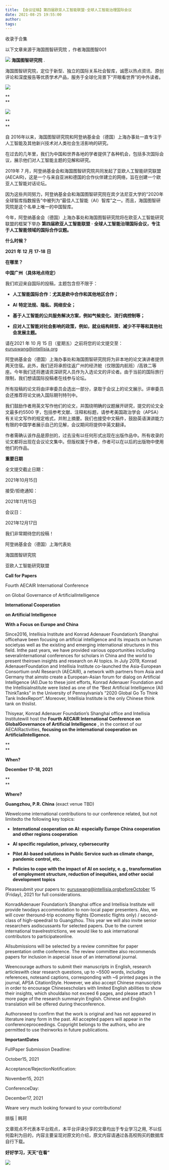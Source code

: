```yaml
---
title: 【会议征稿】第四届欧亚人工智能联盟·全球人工智能治理国际会议
date: 2021-08-25 19:55:00
author: 
tags: 
---
```



收录于合集

以下文章来源于海国图智研究院 ，作者海国图智001

![](/images/610/2.png) **海国图智研究院** .

海国图智研究院，定位于新型、独立的国际关系社会智库，诚愿以热点资讯、原创评论和深度报告等优质学术产品，服务于全球化背景下“开眼看世界”的中外读者。

**![](/images/610/3.gif)**

**  
**

**![](/images/610/4.png)**

**  
**

自 2016年以来，海国图智研究院和阿登纳基金会（德国）上海办事处一直专注于人工智能及其他新兴技术对人类社会生活影响的研究。

在过去的几年里，我们为中国和世界各地的学者提供了各种机会，包括多次国际会议，展示他们对人工智能主题的见解和研究。

2019年 7
月，阿登纳基金会和海国图智研究院共同发起了亚欧人工智能研究联盟(AECAIR)，这是一个与来自亚洲和德国的合作伙伴建立的网络，旨在创建一个欧亚人工智能对话论坛。

因为这些共同努力，阿登纳基金会和海国图智研究院在宾夕法尼亚大学的“2020年全球智库指数报告”中被列为“最佳人工智能（AI）智库”之一。而且，海国图智研究院是这个名单上唯一的中国智库。

今年，阿登纳基金会（德国）上海办事处和海国图智研究院将在欧亚人工智能研究联盟的框架下举办 **第四届欧亚人工智能联盟** **·**
**全球人工智能治理国际会议，专注于人工智能领域的国际合作议题。**

**什么时候？**

**2021** **年** **12** **月** **17-18** **日**

**在哪里？**

**中国广州（具体地点待定）**

我们欢迎来自国际的投稿，主题包含但不限于：

  * **人工智能国际合作：尤其是欧中合作和其他地区合作；**

  *  **AI** **特定法规、隐私、网络安全；**

  *  **基于人工智能的公共服务解决方案，例如气候变化、流行病控制等；**

  *  **应对人工智能对社会影响的政策，例如，就业结构转型、减少不平等和其他社会发展主题。**

请在2021 年 10 月 15 日（星期五）之前将您的论文提交至：euruswang@intellisia.org

阿登纳基金会（德国）上海办事处和海国图智研究院将为非本地的论文演讲者提供两天住宿。此外，我们还将承担往返广州的经济舱（仅限国内航班）/高铁二等座。今年我们还将邀请资深研究人员作为入选论文的评论者。由于当前的国际旅行限制，我们想请国际投稿者在线参与论坛。

所有投稿的论文将由评审委员会选出一部分，录取于会议上的论文展示。评审委员会还推荐将论文纳入国际期刊特刊中。

我们鼓励作者用英文写作他们的论文，并围绕明确的议题展开研究，提交的论文全文最多约5500
字，包括参考文献、注释和标题，请参考美国政治学会（APSA）有关论文写作的规定格式，并附上摘要。我们也接受中文稿件，鼓励英语演讲能力有限的中国学者展示自己的见解，会议期间将提供中英文翻译。

作者需确认该作品是原创的，过去没有以任何形式出现在出版作品中。所有收录的论文都将出现在会议论文集中。但版权属于作者，作者可以在以后的出版物中使用他们的作品。

**重要日期**

全文提交截止日期：

2021年10月15日

接受/拒绝通知：

2021年11月15日

会议日：

2021年12月17日

我们非常期待您的投稿！

阿登纳基金会（德国）上海代表处

海国图智研究院

亚欧人工智能研究联盟

**Call for Papers**

Fourth AECAIR International Conference

on Global Governance of ArtificialIntelligence

**International Cooperation**

 **on Artificial Intelligence**

 **With a Focus on Europe and China**

  

Since2016, Intellisia Institute and Konrad Adenauer Foundation’s Shanghai
officehave been focusing on artificial intelligence and its impacts on human
societyas well as the existing and emerging international structures in this
field. Inthe past years, we have provided various opportunities including
severalinternational conferences for scholars in China and the world to
present theirown insights and research on AI topics. In July 2019, Konrad
AdenauerFoundation and Intellisia Institute co-launched the Asia-European
Consortium onAI Research (AECAIR), a network with partners from Asia and
Germany that aimsto create a European-Asian forum for dialog on Artificial
Intelligence (AI).Due to these joint efforts, Konrad Adenauer Foundation and
the IntellisiaInstitute were listed as one of the “Best Artificial
Intelligence (AI) ThinkTanks” in the University of Pennsylvania’s “2020 Global
Go To Think Tank IndexReport”. Moreover, Intellisia Institute is the only
Chinese think tank on thislist.

Thisyear, Konrad Adenauer Foundation’s Shanghai office and Intellisia
Institutewill host the **Fourth AECAIR International Conference on
GlobalGovernance of Artificial Intelligence** , in the context of our
AECAIRactivities, **focusing on the international cooperation on
ArtificialIntelligence.**

 **  
**

 **When?**

 **December 17-18, 2021**

 **  
**

 **Where?**

 **Guangzhou, P.R. China** (exact venue TBD)

  

Wewelcome international contributions to our conference related, but not
limitedto the following key topics:

  

  *  **International cooperation on AI: especially Europe China cooperation and other regions cooperation**

  *  **AI specific regulation, privacy, cybersecurity**

  *  **Pilot AI-based solutions in Public Service such as climate change, pandemic control, etc.**

  *  **Policies to cope with the impact of AI on society, e. g., transformation of employment structure, reduction of inequities, and other social development topics**

  

Pleasesubmit your papers to: euruswang@intellisia.orgbeforeOctober 15
(Friday), 2021 for full considerations.

KonradAdenauer Foundation’s Shanghai office and Intellisia Institute will
provide twodays accommodation to non-local paper presenters. Also, we will
cover theround-trip economy flights (Domestic flights only) / second-class of
high-speedrail to Guangzhou. This year we will also invite senior researchers
asdiscussants for selected papers. Due to the current international
travelrestrictions, we would like to ask international contributors to
participateonline.

Allsubmissions will be selected by a review committee for paper presentation
onthe conference. The review committee also recommends papers for inclusion in
aspecial issue of an international journal.

Weencourage authors to submit their manuscripts in English, research
articleswith clear research questions, up to ~5500 words, including
references, notesand captions, corresponding with ~6 printed pages in the
journal, APSA CitationStyle. However, we also accept Chinese manuscripts in
order to encourage Chinesescholars with limited English abilities to show
their insights, which shouldalso not exceed 6 pages, and please attach 1 more
page of the research summaryin English. Chinese and English translation will
be offered during theconference.

Authorsneed to confirm that the work is original and has not appeared in
literature inany form in the past. All accepted papers will appear in the
conferenceproceedings. Copyright belongs to the authors, who are permitted to
use theirworks in future publications.

  

 **ImportantDates**

FullPaper Submission Deadline:

October15, 2021

Acceptance/RejectionNotification:

November15, 2021

ConferenceDay:

December17, 2021

Weare very much looking forward to your contributions!

  

排版 | 韩珂

文章观点不代表本平台观点，本平台评译分享的文章均出于专业学习之用, 不以任何盈利为目的，内容主要呈现对原文的介绍，原文内容请通过各高校购买的数据库自行下载。

 **好好学习，天天“在看”**<img src='/images/610/5.gif' width='17' height='17' />

![](/images/610/6.png)

